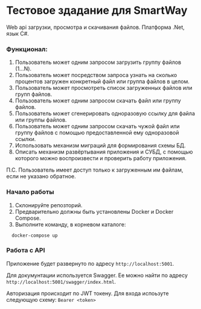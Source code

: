 # Тестовое здадание для SmartWay
Web api загрузки, просмотра и скачивания файлов. Платформа .Net, язык C#.

### Функционал:
1. Пользователь может одним запросом загрузить группу файлов (1...N).
2. Пользователь может посредством запроса узнать на сколько процентов загружен конкретный файл или группа файлов в целом.
3. Пользователь может просмотреть список загруженных файлов или групп файлов.
4. Пользователь может одним запросом скачать файл или группу файлов.
5. Пользователь может сгенерировать одноразовую ссылку для файла или группы файлов.
6. Пользователь может одним запросом скачать чужой файл или группу файлов с помощью предоставленной ему одноразовой ссылки.
7. Использовать механизм миграций для формирования схемы БД.
8. Описать механизм развёртывания приложения и СУБД, с помощью которого можно воспроизвести и проверить работу приложения.

П.С. Пользователь имеет доступ только к загруженным им файлам, если не указано обратное.

### Начало работы
1. Склонируйте репозторий.
2. Предварительно должны быть установлены Docker и Docker Compose.
3. Выполните команду, в корневом каталоге:
 ```shell
   docker-compose up
```

### Работа с API
Приложение будет развернуто по адресу `http://localhost:5001`.

Для докумунтации используется Swagger. Ее можно найти по адресу `http://localhost:5001/swagger/index.html`.

Авторизация происходит по JWT токену. Для входа испоьзуте следующую схему: `Bearer <token>`



